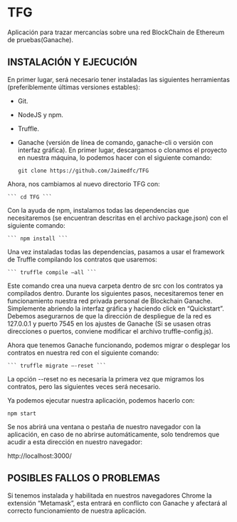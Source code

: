 # TFG
Aplicación para trazar mercancías sobre una red BlockChain de Ethereum de pruebas(Ganache).

## INSTALACIÓN Y EJECUCIÓN
En primer lugar, será necesario tener instaladas las siguientes herramientas (preferiblemente últimas versiones estables):
-	Git.
-	NodeJS y npm.
-	Truffle.
-	Ganache (versión de línea de comando, ganache-cli o versión con interfaz gráfica).
En primer lugar, descargamos o clonamos el proyecto en nuestra máquina, lo podemos hacer con el siguiente comando:

	``` git clone https://github.com/Jaimedfc/TFG ```
	
Ahora, nos cambiamos al nuevo directorio TFG con:

	``` cd TFG ```
	
Con la ayuda de npm, instalamos todas las dependencias que necesitaremos (se encuentran descritas en el archivo package.json) con el siguiente comando:

	``` npm install ```
	
Una vez instaladas todas las dependencias, pasamos a usar el framework de Truffle compilando los contratos que usaremos:

	``` truffle compile –all ```
	
Este comando crea una nueva carpeta dentro de src con los contratos ya compilados dentro.
Durante los siguientes pasos, necesitaremos tener en funcionamiento nuestra red privada personal de Blockchain Ganache. Simplemente abriendo la interfaz gráfica y haciendo click en “Quickstart”. Debemos asegurarnos de que la dirección de despliegue de la red es 127.0.0.1 y puerto 7545 en los ajustes de Ganache (Si se usasen otras direcciones o puertos, conviene modificar el archivo truffle-config.js).

Ahora que tenemos Ganache funcionando, podemos migrar o desplegar los contratos en nuestra red con el siguiente comando:

	``` truffle migrate –-reset ```
	
La opción --reset no es necesaria la primera vez que migramos los contratos, pero las siguientes veces será necesario.

Ya podemos ejecutar nuestra aplicación, podemos hacerlo con:

  ``` npm start ```
  
Se nos abrirá una ventana o pestaña de nuestro navegador con la aplicación, en caso de no abrirse automáticamente, solo tendremos que acudir a esta dirección en nuestro navegador:

http://localhost:3000/


## POSIBLES FALLOS O PROBLEMAS
Si tenemos instalada y habilitada en nuestros navegadores Chrome la extensión “Metamask”, esta entrará en conflicto con Ganache y afectará al correcto funcionamiento de nuestra aplicación.
